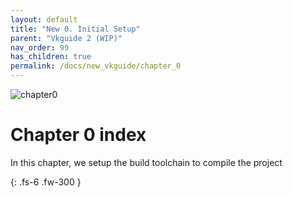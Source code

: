 ---layout: defaulttitle: "New 0. Initial Setup"parent: "Vkguide 2 (WIP)"nav_order: 99has_children: truepermalink: /docs/new_vkguide/chapter_0---![chapter0]({{site.baseurl}}/diagrams/chapter0.png)# Chapter 0 indexIn this chapter, we setup the build toolchain to compile the project{: .fs-6 .fw-300 }